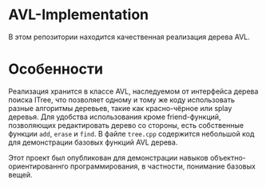 # AVL-Implementation
В этом репозитории находится качественная реализация дерева AVL. 
# Особенности
Реализация хранится в классе AVL, наследуемом от интерфейса дерева поиска ITree, что позволяет одному и тому же коду использовать разные алгоритмы деревьев, такие как красно-чёрное или splay деревья. Для удобства использования кроме friend-функций, позволяющих редактировать дерево со стороны, есть собственные функции `add`, `erase` и `find`.
В файле `tree.cpp` содержится небольшой код для демонстрации базовых функций AVL дерева. 

Этот проект был опубликован для демонстрации навыков объектно-ориентированнго программирования, в частности, понимание базовых вещей.